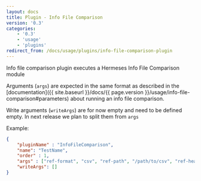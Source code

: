 ```yaml
---
layout: docs
title: Plugin - Info File Comparison
version: '0.3'
categories:
    - '0.3'
    - 'usage'
    - 'plugins'
redirect_from: /docs/usage/plugins/info-file-comparison-plugin
---
```


Info file comparison plugin executes a Hermeses Info File Comparison module

Arguments (`args`) are expected in the same format as described in the [documentation]({{ site.baseurl }}/docs/{{ page.version }}/usage/info-file-comparison#parameters) about running an info file comparison.

Write arguments (`writeArgs`) are for now empty and need to be defined empty. In next release we plan to split them from `args`


Example:

```json
{
    "pluginName" : "InfoFileComparison",
    "name": "TestName",
    "order" : 1,
    "args" : ["ref-format", "csv", "ref-path", "/path/to/csv", "ref-header", "true", "new-format", "parquet", "new-path", "/path/to/parquet", "keys", "ID"],
    "writeArgs": []
}
```

